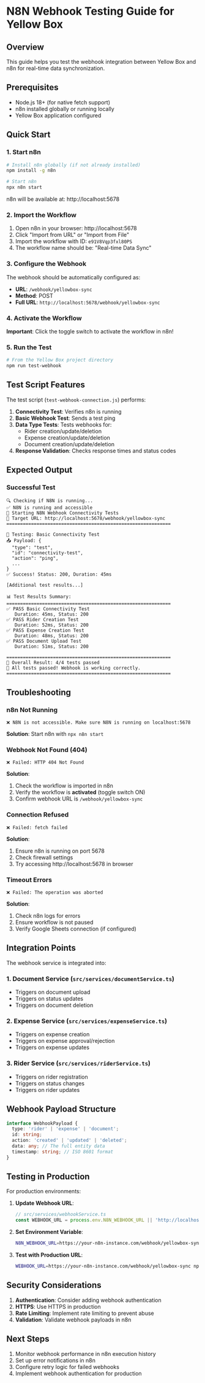 # N8N Webhook Testing Guide for Yellow Box

## Overview
This guide helps you test the webhook integration between Yellow Box and n8n for real-time data synchronization.

## Prerequisites
- Node.js 18+ (for native fetch support)
- n8n installed globally or running locally
- Yellow Box application configured

## Quick Start

### 1. Start n8n
```bash
# Install n8n globally (if not already installed)
npm install -g n8n

# Start n8n
npx n8n start
```

n8n will be available at: http://localhost:5678

### 2. Import the Workflow
1. Open n8n in your browser: http://localhost:5678
2. Click "Import from URL" or "Import from File"
3. Import the workflow with ID: `e91V8Vqp3fxl80PS`
4. The workflow name should be: "Real-time Data Sync"

### 3. Configure the Webhook
The webhook should be automatically configured as:
- **URL**: `/webhook/yellowbox-sync`
- **Method**: POST
- **Full URL**: `http://localhost:5678/webhook/yellowbox-sync`

### 4. Activate the Workflow
**Important**: Click the toggle switch to activate the workflow in n8n!

### 5. Run the Test
```bash
# From the Yellow Box project directory
npm run test-webhook
```

## Test Script Features

The test script (`test-webhook-connection.js`) performs:

1. **Connectivity Test**: Verifies n8n is running
2. **Basic Webhook Test**: Sends a test ping
3. **Data Type Tests**: Tests webhooks for:
   - Rider creation/update/deletion
   - Expense creation/update/deletion
   - Document creation/update/deletion
4. **Response Validation**: Checks response times and status codes

## Expected Output

### Successful Test
```
🔍 Checking if N8N is running...
✅ N8N is running and accessible
🚀 Starting N8N Webhook Connectivity Tests
🎯 Target URL: http://localhost:5678/webhook/yellowbox-sync
============================================================

🧪 Testing: Basic Connectivity Test
📤 Payload: {
  "type": "test",
  "id": "connectivity-test",
  "action": "ping",
  ...
}
✅ Success! Status: 200, Duration: 45ms

[Additional test results...]

📊 Test Results Summary:
============================================================
✅ PASS Basic Connectivity Test
   Duration: 45ms, Status: 200
✅ PASS Rider Creation Test
   Duration: 52ms, Status: 200
✅ PASS Expense Creation Test
   Duration: 48ms, Status: 200
✅ PASS Document Upload Test
   Duration: 51ms, Status: 200

============================================================
🎯 Overall Result: 4/4 tests passed
🎉 All tests passed! Webhook is working correctly.
============================================================
```

## Troubleshooting

### n8n Not Running
```
❌ N8N is not accessible. Make sure N8N is running on localhost:5678
```
**Solution**: Start n8n with `npx n8n start`

### Webhook Not Found (404)
```
❌ Failed: HTTP 404 Not Found
```
**Solution**: 
1. Check the workflow is imported in n8n
2. Verify the workflow is **activated** (toggle switch ON)
3. Confirm webhook URL is `/webhook/yellowbox-sync`

### Connection Refused
```
❌ Failed: fetch failed
```
**Solution**: 
1. Ensure n8n is running on port 5678
2. Check firewall settings
3. Try accessing http://localhost:5678 in browser

### Timeout Errors
```
❌ Failed: The operation was aborted
```
**Solution**: 
1. Check n8n logs for errors
2. Ensure workflow is not paused
3. Verify Google Sheets connection (if configured)

## Integration Points

The webhook service is integrated into:

### 1. Document Service (`src/services/documentService.ts`)
- Triggers on document upload
- Triggers on status updates
- Triggers on document deletion

### 2. Expense Service (`src/services/expenseService.ts`)
- Triggers on expense creation
- Triggers on expense approval/rejection
- Triggers on expense updates

### 3. Rider Service (`src/services/riderService.ts`)
- Triggers on rider registration
- Triggers on status changes
- Triggers on rider updates

## Webhook Payload Structure

```typescript
interface WebhookPayload {
  type: 'rider' | 'expense' | 'document';
  id: string;
  action: 'created' | 'updated' | 'deleted';
  data: any; // The full entity data
  timestamp: string; // ISO 8601 format
}
```

## Testing in Production

For production environments:

1. **Update Webhook URL**:
   ```javascript
   // src/services/webhookService.ts
   const WEBHOOK_URL = process.env.N8N_WEBHOOK_URL || 'http://localhost:5678/webhook/yellowbox-sync';
   ```

2. **Set Environment Variable**:
   ```bash
   N8N_WEBHOOK_URL=https://your-n8n-instance.com/webhook/yellowbox-sync
   ```

3. **Test with Production URL**:
   ```bash
   WEBHOOK_URL=https://your-n8n-instance.com/webhook/yellowbox-sync npm run test-webhook
   ```

## Security Considerations

1. **Authentication**: Consider adding webhook authentication
2. **HTTPS**: Use HTTPS in production
3. **Rate Limiting**: Implement rate limiting to prevent abuse
4. **Validation**: Validate webhook payloads in n8n

## Next Steps

1. Monitor webhook performance in n8n execution history
2. Set up error notifications in n8n
3. Configure retry logic for failed webhooks
4. Implement webhook authentication for production